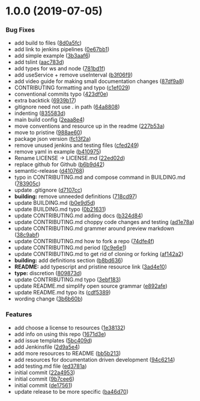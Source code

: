 # 1.0.0 (2019-07-05)


### Bug Fixes

* add build to files ([8d0a5fc](https://github.com/etclabscore/jade-service-runner-react-hooks/commit/8d0a5fc))
* add link to jenkins pipelines ([0e67bb1](https://github.com/etclabscore/jade-service-runner-react-hooks/commit/0e67bb1))
* add simple example ([3b3aaf6](https://github.com/etclabscore/jade-service-runner-react-hooks/commit/3b3aaf6))
* add tslint ([aac783d](https://github.com/etclabscore/jade-service-runner-react-hooks/commit/aac783d))
* add types for ws and node ([781bd1f](https://github.com/etclabscore/jade-service-runner-react-hooks/commit/781bd1f))
* add useService + remove useInterval ([b3f06f9](https://github.com/etclabscore/jade-service-runner-react-hooks/commit/b3f06f9))
* add video guide for making small documentation changes ([87df9a8](https://github.com/etclabscore/jade-service-runner-react-hooks/commit/87df9a8))
* CONTRIBUTING formatting and typo ([c1ef029](https://github.com/etclabscore/jade-service-runner-react-hooks/commit/c1ef029))
* conventional commits typo ([423df0e](https://github.com/etclabscore/jade-service-runner-react-hooks/commit/423df0e))
* extra backtick ([6939b17](https://github.com/etclabscore/jade-service-runner-react-hooks/commit/6939b17))
* gitignore need not use . in path ([64a8808](https://github.com/etclabscore/jade-service-runner-react-hooks/commit/64a8808))
* indenting ([835583d](https://github.com/etclabscore/jade-service-runner-react-hooks/commit/835583d))
* main build config ([2eaa8e4](https://github.com/etclabscore/jade-service-runner-react-hooks/commit/2eaa8e4))
* move conventions and resource up in the readme ([227b53a](https://github.com/etclabscore/jade-service-runner-react-hooks/commit/227b53a))
* move to pristine ([988ae60](https://github.com/etclabscore/jade-service-runner-react-hooks/commit/988ae60))
* package json version ([fc13f2a](https://github.com/etclabscore/jade-service-runner-react-hooks/commit/fc13f2a))
* remove unused jenkins and testing files ([cfed249](https://github.com/etclabscore/jade-service-runner-react-hooks/commit/cfed249))
* remove yaml in example ([b410975](https://github.com/etclabscore/jade-service-runner-react-hooks/commit/b410975))
* Rename LICENSE -> LICENSE.md ([22ed02d](https://github.com/etclabscore/jade-service-runner-react-hooks/commit/22ed02d))
* replace github for Github ([b6b9d42](https://github.com/etclabscore/jade-service-runner-react-hooks/commit/b6b9d42))
* semantic-release ([d410768](https://github.com/etclabscore/jade-service-runner-react-hooks/commit/d410768))
* typo in CONTRIBUTING.md and compose command in BUILDING.md ([783905c](https://github.com/etclabscore/jade-service-runner-react-hooks/commit/783905c))
* update .gitignore ([d7107cc](https://github.com/etclabscore/jade-service-runner-react-hooks/commit/d7107cc))
* **building:** remove unneeded definitions ([718cd97](https://github.com/etclabscore/jade-service-runner-react-hooks/commit/718cd97))
* update BUILDING.md ([b0e9d5d](https://github.com/etclabscore/jade-service-runner-react-hooks/commit/b0e9d5d))
* update BUILDING.md typo ([0b21631](https://github.com/etclabscore/jade-service-runner-react-hooks/commit/0b21631))
* update CONTRIBUTING.md adding docs ([b324d84](https://github.com/etclabscore/jade-service-runner-react-hooks/commit/b324d84))
* update CONTRIBUTING.md choppy code changes and testing ([ad1e78a](https://github.com/etclabscore/jade-service-runner-react-hooks/commit/ad1e78a))
* update CONTRIBUTING.md grammer around preview markdown ([38c9abf](https://github.com/etclabscore/jade-service-runner-react-hooks/commit/38c9abf))
* update CONTRIBUTING.md how to fork a repo ([74dfe4f](https://github.com/etclabscore/jade-service-runner-react-hooks/commit/74dfe4f))
* update CONTRIBUTING.md period ([0c9e6e1](https://github.com/etclabscore/jade-service-runner-react-hooks/commit/0c9e6e1))
* update CONTRIBUTING.md to get rid of cloning or forking ([af142a2](https://github.com/etclabscore/jade-service-runner-react-hooks/commit/af142a2))
* **building:** add definitions section ([b8bd636](https://github.com/etclabscore/jade-service-runner-react-hooks/commit/b8bd636))
* **README:** add typescript and pristine resource link ([3ad4e10](https://github.com/etclabscore/jade-service-runner-react-hooks/commit/3ad4e10))
* **type:** discretion ([809873d](https://github.com/etclabscore/jade-service-runner-react-hooks/commit/809873d))
* update CONTRIBUTING.md typo ([3ebf183](https://github.com/etclabscore/jade-service-runner-react-hooks/commit/3ebf183))
* update README.md simplify open source grammar ([e892afe](https://github.com/etclabscore/jade-service-runner-react-hooks/commit/e892afe))
* update README.md typo its ([cdf5389](https://github.com/etclabscore/jade-service-runner-react-hooks/commit/cdf5389))
* wording change ([3b6b60b](https://github.com/etclabscore/jade-service-runner-react-hooks/commit/3b6b60b))


### Features

* add choose a license to resources ([1e38132](https://github.com/etclabscore/jade-service-runner-react-hooks/commit/1e38132))
* add info on using this repo ([1671d3e](https://github.com/etclabscore/jade-service-runner-react-hooks/commit/1671d3e))
* add issue templates ([5bc409d](https://github.com/etclabscore/jade-service-runner-react-hooks/commit/5bc409d))
* add Jenkinsfile ([2d9a5e4](https://github.com/etclabscore/jade-service-runner-react-hooks/commit/2d9a5e4))
* add more resources to README ([bb5b213](https://github.com/etclabscore/jade-service-runner-react-hooks/commit/bb5b213))
* add resources for documentation driven development ([94c6214](https://github.com/etclabscore/jade-service-runner-react-hooks/commit/94c6214))
* add testing.md file ([ed3781a](https://github.com/etclabscore/jade-service-runner-react-hooks/commit/ed3781a))
* initial commit ([22a4953](https://github.com/etclabscore/jade-service-runner-react-hooks/commit/22a4953))
* initial commit ([9b7cee6](https://github.com/etclabscore/jade-service-runner-react-hooks/commit/9b7cee6))
* initial commit ([de17561](https://github.com/etclabscore/jade-service-runner-react-hooks/commit/de17561))
* update release to be more specific ([ba46d70](https://github.com/etclabscore/jade-service-runner-react-hooks/commit/ba46d70))
